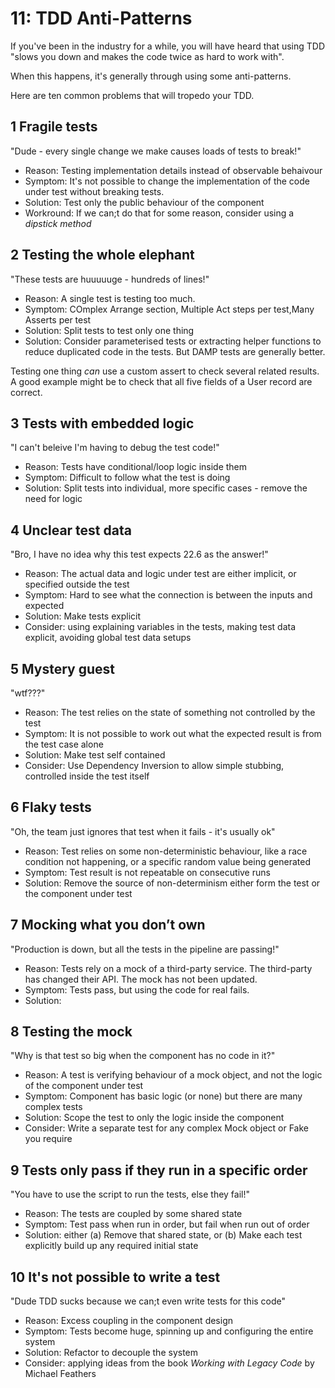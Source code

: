 # 11: TDD Anti-Patterns

If you've been in the industry for a while, you will have heard that using TDD "slows you down and makes the code twice as hard to work with".

When this happens, it's generally through using some anti-patterns.

Here are ten common problems that will tropedo your TDD.

## 1 Fragile tests

"Dude - every single change we make causes loads of tests to break!"

- Reason: Testing implementation details instead of observable behaivour
- Symptom: It's not possible to change the implementation of the code under test without breaking tests.
- Solution: Test only the public behaviour of the component
- Workround: If we can;t do that for some reason, consider using a _dipstick method_

## 2 Testing the whole elephant

"These tests are huuuuuge - hundreds of lines!"

- Reason: A single test is testing too much.
- Symptom: COmplex Arrange section, Multiple Act steps per test,Many Asserts per test
- Solution: Split tests to test only one thing
- Solution: Consider parameterised tests or extracting helper functions to reduce duplicated code in the tests. But DAMP tests are generally better.

Testing one thing _can_ use a custom assert to check several related results. A good example might be to check that all five fields of a User record are correct.

## 3 Tests with embedded logic

"I can't beleive I'm having to debug the test code!"

- Reason: Tests have conditional/loop logic inside them
- Symptom: Difficult to follow what the test is doing
- Solution: Split tests into individual, more specific cases - remove the need for logic

## 4 Unclear test data

"Bro, I have no idea why this test expects 22.6 as the answer!"

- Reason: The actual data and logic under test are either implicit, or specified outside the test
- Symptom: Hard to see what the connection is between the inputs and expected
- Solution: Make tests explicit
- Consider: using explaining variables in the tests, making test data explicit, avoiding global test data setups

## 5 Mystery guest

"wtf???"

- Reason: The test relies on the state of something not controlled by the test
- Symptom: It is not possible to work out what the expected result is from the test case alone
- Solution: Make test self contained
- Consider: Use Dependency Inversion to allow simple stubbing, controlled inside the test itself

## 6 Flaky tests

"Oh, the team just ignores that test when it fails - it's usually ok"

- Reason: Test relies on some non-deterministic behaviour, like a race condition not happening, or a specific random value being generated
- Symptom: Test result is not repeatable on consecutive runs
- Solution: Remove the source of non-determinism either form the test or the component under test

## 7 Mocking what you don’t own

"Production is down, but all the tests in the pipeline are passing!"

- Reason: Tests rely on a mock of a third-party service. The third-party has changed their API. The mock has not been updated.
- Symptom: Tests pass, but using the code for real fails.
- Solution:

## 8 Testing the mock

"Why is that test so big when the component has no code in it?"

- Reason: A test is verifying behaviour of a mock object, and not the logic of the component under test
- Symptom: Component has basic logic (or none) but there are many complex tests
- Solution: Scope the test to only the logic inside the component
- Consider: Write a separate test for any complex Mock object or Fake you require

## 9 Tests only pass if they run in a specific order

"You have to use the script to run the tests, else they fail!"

- Reason: The tests are coupled by some shared state
- Symptom: Test pass when run in order, but fail when run out of order
- Solution: either (a) Remove that shared state, or (b) Make each test explicitly build up any required initial state

## 10 It's not possible to write a test

"Dude TDD sucks because we can;t even write tests for this code"

- Reason: Excess coupling in the component design
- Symptom: Tests become huge, spinning up and configuring the entire system
- Solution: Refactor to decouple the system
- Consider: applying ideas from the book _Working with Legacy Code_ by Michael Feathers
